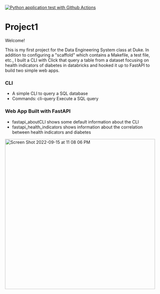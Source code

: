 [![Python application test with Github Actions](https://github.com/nogibjj/codespace-example-706/actions/workflows/main.yml/badge.svg)](https://github.com/nogibjj/codespace-example-706/actions/workflows/main.yml)

# Project1 

Welcome! 

This is my first project for the Data Engineering System class at Duke. In addition to configuring a "scaffold" which contains a Makefile, a test file, etc., I built a CLI with Click that query a table from a dataset focusing on health indicators of diabetes in databricks and hooked it up to FastAPI to build two simple web apps.
### CLI
 * A simple CLI to query a SQL database
 * Commands: cli-query   Execute a SQL query
### Web App Built with FastAPI
 * fastapi_aboutCLI shows some default information about the CLI
 * fastapi_health_indicators shows information about the correlation between health indicators and diabetes
<img width="496" alt="Screen Shot 2022-09-15 at 11 08 06 PM" src="https://user-images.githubusercontent.com/112578003/190548464-bdc95407-dd7f-4955-9717-0350a8b675d0.png">
